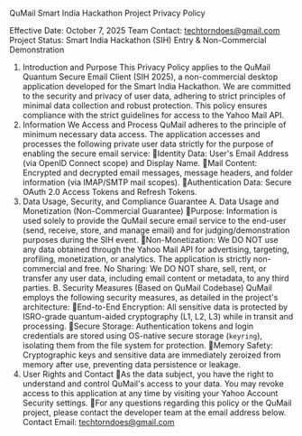 QuMail Smart India Hackathon Project Privacy Policy

Effective Date: October 7, 2025 
Team Contact: techtorndoes@gmail.com
Project Status: Smart India Hackathon (SIH) Entry & Non-Commercial Demonstration
1. Introduction and Purpose
This Privacy Policy applies to the QuMail Quantum Secure Email Client (SIH 2025), a non-commercial desktop application developed for the Smart India Hackathon.
We are committed to the security and privacy of user data, adhering to strict principles of minimal data collection and robust protection. This policy ensures compliance with the strict guidelines for access to the Yahoo Mail API.
 2. Information We Access and Process
QuMail adheres to the principle of minimum necessary data access. The application accesses and processes the following private user data strictly for the purpose of enabling the secure email service:
Identity Data: User's Email Address (via OpenID Connect scope) and Display Name.
Mail Content: Encrypted and decrypted email messages, message headers, and folder information (via IMAP/SMTP mail scopes).
Authentication Data: Secure OAuth 2.0 Access Tokens and Refresh Tokens.
3. Data Usage, Security, and Compliance Guarantee
     A. Data Usage and Monetization (Non-Commercial Guarantee)
Purpose: Information is used solely to provide the QuMail secure email service to the end-user (send, receive, store, and manage email) and for judging/demonstration purposes during the SIH event.
Non-Monetization: We DO NOT use any data obtained through the Yahoo Mail API for advertising, targeting, profiling, monetization, or analytics. The application is strictly non-commercial and free.
 No Sharing: We DO NOT share, sell, rent, or transfer any user data, including email content or metadata, to any third parties.
B. Security Measures (Based on QuMail Codebase)
    QuMail employs the following security measures, as detailed in the project's architecture:
End-to-End Encryption: All sensitive data is protected by ISRO-grade quantum-aided cryptography (L1, L2, L3) while in transit and processing.
Secure Storage: Authentication tokens and login credentials are stored using OS-native secure storage (`keyring`), isolating them from the file system for protection.
Memory Safety: Cryptographic keys and sensitive data are immediately zeroized from memory after use, preventing data persistence or leakage.
 4. User Rights and Contact
As the data subject, you have the right to understand and control QuMail's access to your data. You may revoke access to this application at any time by visiting your Yahoo Account Security settings.
For any questions regarding this policy or the QuMail project, please contact the developer team at the email address below.
Contact Email: techtorndoes@gmail.com
